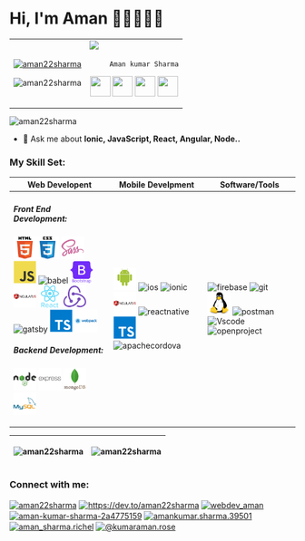 # Hi, I'm Aman 👋🏾👨‍🎓‍💻
<table>
<tr>
  <td>
     <p align="left"> <a href="https://github.com/ryo-ma/github-profile-trophy"><img src="https://github-profile-trophy.vercel.app/?username=aman22sharma" alt="aman22sharma" /></a> </p>
    <p><img align="center" src="https://github-readme-streak-stats.herokuapp.com/?user=aman22sharma&" alt="aman22sharma"/></p>
  </td>
<td>
     <img src="https://user-images.githubusercontent.com/40789486/112022099-f5f7b780-8b57-11eb-9b7d-9ddb80b1897e.jpg" />

         Aman kumar Sharma

<p align="center">
<a href = "https://github.com/0x48piraj"><img src = "https://www.iconninja.com/files/573/260/882/pictures-instagram-icon.png" width="36" height = "36"/></a>
<a href = "https://twitter.com/0x48piraj"><img src = "https://www.shareicon.net/download/2016/07/06/107115_media.svg" width="36" height="36"/></a>
<a href = "https://www.linkedin.com/in/0x48piraj/"><img src = "http://www.iconninja.com/files/863/607/751/network-linkedin-social-connection-circular-circle-media-icon.svg" width="36" height="36"/></a>
  <a href = "https://www.linkedin.com/in/0x48piraj/"><img src = "https://www.iconninja.com/files/250/72/926/fb-facebook-communication-social-icon.png" width="36" height="36"/></a>
</p>
</td>
</tr>
</table>

<p align="left"> <img src="https://komarev.com/ghpvc/?username=aman22sharma&label=Profile%20views&color=0e75b6&style=flat" alt="aman22sharma" /> </p>

- 💬 Ask me about **Ionic, JavaScript, React, Angular, Node..**
<h3 align="left">My Skill Set:</h3>

|       Web Developent         |Mobile Develpment                        |Software/Tools                   |
|----------------|-------------------------------|-----------------------------|
|<h5 align="left">Front End Development:</h5><p align="left"><img src="https://raw.githubusercontent.com/devicons/devicon/master/icons/html5/html5-original-wordmark.svg" alt="html5" width="40" height="40"/><img src="https://raw.githubusercontent.com/devicons/devicon/master/icons/css3/css3-original-wordmark.svg" alt="css3" width="40" height="40"/> <img src="https://raw.githubusercontent.com/devicons/devicon/master/icons/sass/sass-original.svg" alt="sass" width="40" height="40"/> <img src="https://raw.githubusercontent.com/devicons/devicon/master/icons/javascript/javascript-original.svg" alt="javascript" width="40" height="40"/> <img src="https://www.vectorlogo.zone/logos/babeljs/babeljs-icon.svg" alt="babel" width="40" height="40"/> <img src="https://raw.githubusercontent.com/devicons/devicon/master/icons/bootstrap/bootstrap-plain-wordmark.svg" alt="bootstrap" width="40" height="40"/> <img src="https://raw.githubusercontent.com/devicons/devicon/master/icons/angularjs/angularjs-original-wordmark.svg" alt="angularjs" width="40" height="40"/> <img src="https://raw.githubusercontent.com/devicons/devicon/master/icons/react/react-original-wordmark.svg" alt="react" width="40" height="40"/> <img src="https://raw.githubusercontent.com/devicons/devicon/master/icons/redux/redux-original.svg" alt="redux" width="40" height="40"/> <img src="https://www.vectorlogo.zone/logos/gatsbyjs/gatsbyjs-icon.svg" alt="gatsby" width="40" height="40"/> <img src="https://raw.githubusercontent.com/devicons/devicon/master/icons/typescript/typescript-original.svg" alt="typescript" width="40" height="40"/> <img src="https://raw.githubusercontent.com/devicons/devicon/d00d0969292a6569d45b06d3f350f463a0107b0d/icons/webpack/webpack-original-wordmark.svg" alt="webpack" width="40" height="40"/><h5 align="left">Backend Development:</h5><img src="https://raw.githubusercontent.com/devicons/devicon/master/icons/nodejs/nodejs-original-wordmark.svg" alt="nodejs" width="40" height="40"/> <img src="https://raw.githubusercontent.com/devicons/devicon/master/icons/express/express-original-wordmark.svg" alt="express" width="40" height="40"/> <img src="https://raw.githubusercontent.com/devicons/devicon/master/icons/mongodb/mongodb-original-wordmark.svg" alt="mongodb" width="40" height="40"/> <img src="https://raw.githubusercontent.com/devicons/devicon/master/icons/mysql/mysql-original-wordmark.svg" alt="mysql" width="40" height="40"/> </p> |<p align="left"><img src="https://raw.githubusercontent.com/devicons/devicon/master/icons/android/android-original-wordmark.svg" alt="android" width="40" height="40"/> <img src="https://user-images.githubusercontent.com/40789486/111962825-d2f9e300-8b18-11eb-9a70-86f14a2e6299.png" alt="ios" width="40" height="40"/> <img src="https://upload.wikimedia.org/wikipedia/commons/d/d1/Ionic_Logo.svg" alt="ionic" width="40" height="40"/> <img src="https://raw.githubusercontent.com/devicons/devicon/master/icons/angularjs/angularjs-original-wordmark.svg" alt="angularjs" width="40" height="40"/> <img src="https://reactnative.dev/img/header_logo.svg" alt="reactnative" width="40" height="40"/> <img src="https://raw.githubusercontent.com/devicons/devicon/master/icons/typescript/typescript-original.svg" alt="typescript" width="40" height="40"/> <img src="https://www.vectorlogo.zone/logos/apache_cordova/apache_cordova-icon.svg" alt="apachecordova" width="40" height="40"/></p> |<p align="left"><img src="https://www.vectorlogo.zone/logos/firebase/firebase-icon.svg" alt="firebase" width="40" height="40"/> <img src="https://www.vectorlogo.zone/logos/git-scm/git-scm-icon.svg" alt="git" width="40" height="40"/> <img src="https://raw.githubusercontent.com/devicons/devicon/master/icons/linux/linux-original.svg" alt="linux" width="40" height="40"/> <img src="https://www.vectorlogo.zone/logos/getpostman/getpostman-icon.svg" alt="postman" width="40" height="40"/> <img src="https://user-images.githubusercontent.com/40789486/111963362-6e8b5380-8b19-11eb-86dd-800a128dc1fd.png" alt="Vscode" width="40" height="40"/> <img src="https://user-images.githubusercontent.com/40789486/111964002-29b3ec80-8b1a-11eb-9523-1b3bfd3aa5ed.png" alt="openproject" width="40" height="40"/></p>            |


| <p><img align="center" src="https://github-readme-stats.vercel.app/api?username=aman22sharma&show_icons=true&locale=en" alt="aman22sharma" /></p> | <p><img align="center" src="https://github-readme-streak-stats.herokuapp.com/?user=aman22sharma&" alt="aman22sharma"/></p> |
| ---------- | ---------- | 



<h3 align="left">Connect with me:</h3>
<p align="left">
<a href="https://codepen.io/aman22sharma" target="blank"><img align="center" src="https://cdn.jsdelivr.net/npm/simple-icons@3.0.1/icons/codepen.svg" alt="aman22sharma" height="30" width="40"/></a>
<a href="https://dev.to/https://dev.to/aman22sharma" target="blank"><img align="center" src="https://cdn.jsdelivr.net/npm/simple-icons@3.0.1/icons/dev-dot-to.svg" alt="https://dev.to/aman22sharma" height="30" width="40" /></a>
<a href="https://twitter.com/webdev_aman" target="blank"><img align="center" src="https://cdn.jsdelivr.net/npm/simple-icons@3.0.1/icons/twitter.svg" alt="webdev_aman" height="30" width="40" /></a>
<a href="https://linkedin.com/in/aman-kumar-sharma-2a4775159" target="blank"><img align="center" src="https://cdn.jsdelivr.net/npm/simple-icons@3.0.1/icons/linkedin.svg" alt="aman-kumar-sharma-2a4775159" height="30" width="40" /></a>
<a href="https://fb.com/amankumar.sharma.39501" target="blank"><img align="center" src="https://cdn.jsdelivr.net/npm/simple-icons@3.0.1/icons/facebook.svg" alt="amankumar.sharma.39501" height="30" width="40" /></a>
<a href="https://instagram.com/aman_sharma.richel" target="blank"><img align="center" src="https://cdn.jsdelivr.net/npm/simple-icons@3.0.1/icons/instagram.svg" alt="aman_sharma.richel" height="30" width="40" /></a>
<a href="https://medium.com/@kumaraman.rose" target="blank"><img align="center" src="https://cdn.jsdelivr.net/npm/simple-icons@3.0.1/icons/medium.svg" alt="@kumaraman.rose" height="30" width="40" /></a>
</p>



